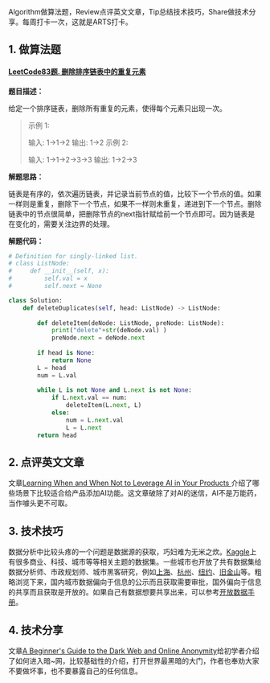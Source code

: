 Algorithm做算法题，Review点评英文文章，Tip总结技术技巧，Share做技术分享。每周打卡一次，这就是ARTS打卡。

## 1. 做算法题

#### [LeetCode83题. 删除排序链表中的重复元素](https://leetcode-cn.com/problems/remove-duplicates-from-sorted-list/)

**题目描述：**

给定一个排序链表，删除所有重复的元素，使得每个元素只出现一次。

> 示例 1:
>
> 输入: 1->1->2
> 输出: 1->2
> 示例 2:
>
> 输入: 1->1->2->3->3
> 输出: 1->2->3

**解题思路：**

链表是有序的，依次遍历链表，并记录当前节点的值，比较下一个节点的值。如果一样则是重复，删除下一个节点，如果不一样则未重复，递进到下一个节点。删除链表中的节点很简单，把删除节点的next指针赋给前一个节点即可。因为链表是在变化的，需要关注边界的处理。

**解题代码：**

```python
# Definition for singly-linked list.
# class ListNode:
#     def __init__(self, x):
#         self.val = x
#         self.next = None

class Solution:
    def deleteDuplicates(self, head: ListNode) -> ListNode:
        
        def deleteItem(deNode: ListNode, preNode: ListNode):
            print("delete"+str(deNode.val) )
            preNode.next = deNode.next
            
        if head is None:
            return None
        L = head
        num = L.val
        
        while L is not None and L.next is not None:
            if L.next.val == num:
                deleteItem(L.next, L)
            else:
                num = L.next.val
                L = L.next    
        return head
```

## 2. 点评英文文章

文章[Learning When and When Not to Leverage AI in Your Products ](https://hackernoon.com/learning-when-and-when-not-to-leverage-ai-in-your-products-rw1p3u07)介绍了哪些场景下比较适合给产品添加AI功能。这文章破除了对AI的迷信，AI不是万能药，当作噱头更不可取。

## 3. 技术技巧

数据分析中比较头疼的一个问题是数据源的获取，巧妇难为无米之炊。[Kaggle](https://www.kaggle.com/datasets)上有很多商业、科技、城市等等相关主题的数据集。一些城市也开放了共有数据集给数据分析师、市政规划师、城市黑客研究，例如[上海](https://data.sh.gov.cn/view/data-resource/index.html)、[杭州](https://data.hz.zjzwfw.gov.cn/?page=dataOpen)、[纽约](https://opendata.cityofnewyork.us/)、[旧金山](https://datasf.org/opendata/)等。粗略浏览下来，国内城市数据偏向于信息的公示而且获取需要审批，国外偏向于信息的共享而且获取是开放的。如果自己有数据想要共享出来，可以参考[开放数据手册](https://opendatahandbook.org/guide/zh_CN/how-to-open-up-data/#menu)。

## 4. 技术分享

文章[A Beginner's Guide to the Dark Web and Online Anonymity](https://hackernoon.com/a-beginners-guide-to-the-dark-web-and-online-anonymity-2p2j3uwi)给初学者介绍了如何进入暗~网，比较基础性的介绍，打开世界最黑暗的大门，作者也奉劝大家不要做坏事，也不要暴露自己的任何信息。